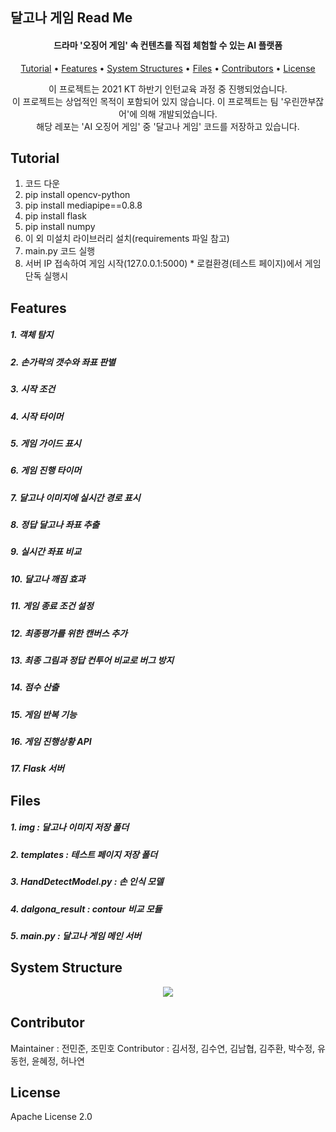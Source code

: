 ## 달고나 게임 Read Me

<p align="center">
    
</p>
<h4 align="center">드라마 '오징어 게임' 속 컨텐츠를 직접 체험할 수 있는 AI 플랫폼</h4>
<p align="center">
  <a href="#tutorial">Tutorial</a></a> • 
  <a href="#features">Features</a> •  
  <a href="#system-structure">System Structures</a> •
  <a href="#Files">Files</a> • 
  <a href="#contributor">Contributors</a> • 
  <a href="#license">License</a>
</p>
<p align="center">
    이 프로젝트는 2021 KT 하반기 인턴교육 과정 중 진행되었습니다. <br/>
    이 프로젝트는 상업적인 목적이 포함되어 있지 않습니다. 
    이 프로젝트는 팀 '우린깐부잖어'에 의해 개발되었습니다.<br/>
    해당 레포는 'AI 오징어 게임' 중 '달고나 게임' 코드를 저장하고 있습니다.      
</p>


## Tutorial

1. 코드 다운
2. pip install opencv-python
3. pip install mediapipe==0.8.8
4. pip install flask
5. pip install numpy
6. 이 외 미설치 라이브러리 설치(requirements 파일 참고)
7. main.py 코드 실행
8. 서버 IP 접속하여 게임 시작(127.0.0.1:5000) * 로컬환경(테스트 페이지)에서 게임 단독 실행시


## Features

<p align="center">
    <h5>1. 객체 탐지</h5>
    <h5>2. 손가락의 갯수와 좌표 판별</h5>
    <h5>3. 시작 조건</h5>
    <h5>4. 시작 타이머</h5>
    <h5>5. 게임 가이드 표시</h5>    
    <h5>6. 게임 진행 타이머</h5>
    <h5>7. 달고나 이미지에 실시간 경로 표시</h5>
    <h5>8. 정답 달고나 좌표 추출</h5>
    <h5>9. 실시간 좌표 비교</h5>
    <h5>10. 달고나 깨짐 효과</h5>
    <h5>11. 게임 종료 조건 설정</h5>
    <h5>12. 최종평가를 위한 캔버스 추가</h5>
    <h5>13. 최종 그림과 정답 컨투어 비교로 버그 방지</h5>
    <h5>14. 점수 산출</h5>
    <h5>15. 게임 반복 기능</h5>
    <h5>16. 게임 진행상황 API</h5>
    <h5>17. Flask 서버</h5>
</p>


## Files
<p align="center">
    <h5>1. img : 달고나 이미지 저장 폴더</h5>
    <h5>2. templates : 테스트 페이지 저장 폴더</h5>
    <h5>3. HandDetectModel.py : 손 인식 모델</h5>
    <h5>4. dalgona_result : contour 비교 모듈</h5>
    <h5>5. main.py : 달고나 게임 메인 서버</h5>
</p>


## System Structure
<p align="center">
    <img src="https://user-images.githubusercontent.com/78125184/148163269-492f7c99-41c2-43ef-8170-5182d8730ff2.png"/>
</p>


## Contributor

Maintainer : 전민준, 조민호
Contributor : 김서정, 김수연, 김남협, 김주환, 박수정, 유동헌, 윤혜정, 허나연



## License

Apache License 2.0
